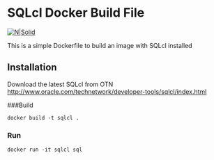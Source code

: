 # SQLcl Docker Build File

[![N|Solid](http://www.oracle.com/technetwork/developer-tools/sqlcl/sqlcl-32-2994764.png)](http://www.oracle.com/technetwork/developer-tools/sqlcl/index.html)

This is a simple Dockerfile to build an image with SQLcl installed


## Installation

Download the latest SQLcl from OTN
    http://www.oracle.com/technetwork/developer-tools/sqlcl/index.html

###Build

``` 
docker build -t sqlcl .
```


### Run

``` 
docker run -it sqlcl sql
``` 
